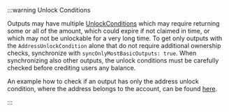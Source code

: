 :::warning Unlock Conditions

Outputs may have multiple [UnlockConditions](https://github.com/iotaledger/tips/blob/main/tips/TIP-0018/tip-0018.md#unlock-conditions) which may require returning some or all of the amount, which could expire if not claimed in time, or which may not be unlockable for a very long time.
To get only outputs with the `AddressUnlockCondition` alone that do not require additional ownership checks, synchronize with `syncOnlyMostBasicOutputs: true`. When synchronizing also other outputs, the unlock conditions must be carefully checked before crediting users any balance.

An example how to check if an output has only the address unlock condition, where the address belongs to the account, can be found [here](../how_tos/outputs_and_transactions/06_check_unlock_conditions.mdx).

:::